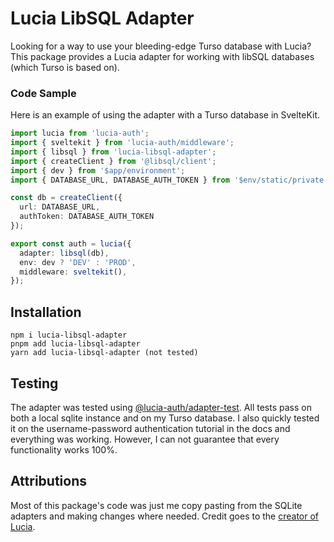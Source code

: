 # Lucia LibSQL Adapter
Looking for a way to use your bleeding-edge Turso database with Lucia? This package provides
a Lucia adapter for working with libSQL databases (which Turso is based on).

### Code Sample
Here is an example of using the adapter with a Turso database in SvelteKit.

```ts
import lucia from 'lucia-auth';
import { sveltekit } from 'lucia-auth/middleware';
import { libsql } from 'lucia-libsql-adapter';
import { createClient } from '@libsql/client';
import { dev } from '$app/environment';
import { DATABASE_URL, DATABASE_AUTH_TOKEN } from '$env/static/private';

const db = createClient({
  url: DATABASE_URL,
  authToken: DATABASE_AUTH_TOKEN
});

export const auth = lucia({
  adapter: libsql(db),
  env: dev ? 'DEV' : 'PROD',
  middleware: sveltekit(),
});
```

## Installation

```
npm i lucia-libsql-adapter
pnpm add lucia-libsql-adapter
yarn add lucia-libsql-adapter (not tested)
```

## Testing
The adapter was tested using [@lucia-auth/adapter-test](https://github.com/pilcrowOnPaper/lucia/tree/main/packages/adapter-test).
All tests pass on both a local sqlite instance and on my Turso database.
I also quickly tested it on the username-password authentication tutorial in the docs and everything was working.
However, I can not guarantee that every functionality works 100%.

## Attributions
Most of this package's code was just me copy pasting from the SQLite adapters
and making changes where needed. Credit goes to the [creator of Lucia](https://github.com/pilcrowOnPaper).
